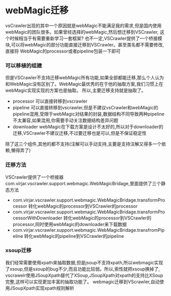 # webMagic迁移

vsCrawler出现的其中一个原因就是webMagic不能满足我的需求,但是国内使用webMagic的团队很多。如果曾经选择的webMagic,然后想迁移到VSCrawler,
这个时候相当于有需要重新学习一套框架? 也不一定,VSCrawler提供了一个桥接模块,可以将webMagic的部分功能直接迁移到VSCrawler。甚至类名都不需要修改,直接将
WebMagic的processor或者pipeline包装一下即可

### 可以移植的组建

但是VSCrawler不支持迁移webMagic所有功能,如果全部都能迁移,那么个人认为和WebMagic没有区别了。WebMagic最优秀的在于他的抽取方案,我们习惯上在webMagic实现实现的方案也是抽取。
所以,主要迁移支持就是抽取了。

- processor 可以直接转移到vscrawler
- pipeline 可以直接转移到vscrawler,但是不建议vsCrawler和webMagic的pipeline混用,受限于webMagic对结果的封装,数据结构不同导致两种pipeline不太兼容,如果混用,你需要手动关注数据结构差异问题
- downloader webMagic在下载方案是设计不太好的,所以对于downloader的迁移,VSCrawler不建议迁移,不过要迁移也是可以,但是不保证稳定性

除了这三个组件,其他的都不支持(注解可以手动支持,主要是支持注解又得多一个依赖,懒得弄了)


### 迁移方法

VSCrawler提供了一个桥接器 com.virjar.vscrawler.support.webmagic.WebMagicBridage,里面提供了三个静态方法
- com.virjar.vscrawler.support.webmagic.WebMagicBridage.transformProcessor 转化webMagic的processor到VSCrawler的processor
- com.virjar.vscrawler.support.webmagic.WebMagicBridage.transformProcessorWithDownloader 转化webMagic的processor到VSCrawler的processor,同时使用webMagic的downloader来下载数据
- com.virjar.vscrawler.support.webmagic.WebMagicBridage.transfromPipeline 转化webMagic的pipeline到VSCrawler的pipeline

### xsoup迁移
我们经常需要使用xpath来抽取数据,但是jsoup不支持xpath,所以webmagic实现了xsoup,但是sxoup的bug不少,而且功能比较弱。所以,索性就把xsoup换掉了,
vscrawelr使用JSoupXpath替代了XSoup,JSoupXpath对xpath的支持比XSoup完整,这样可以实现更加丰富的抽取功能了。
webmagic迁移到VScrawler,自动使用JSoupXpath实现xpath规则解析


